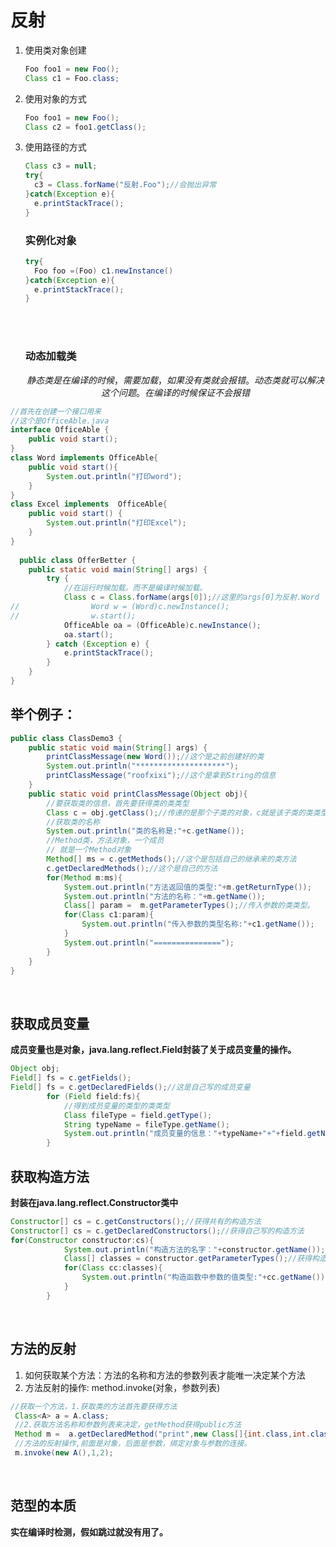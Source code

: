 # 反射

1. 使用类对象创建

   ```java
   Foo foo1 = new Foo();
   Class c1 = Foo.class;
   ```

2. 使用对象的方式

   ```Java
   Foo foo1 = new Foo();
   Class c2 = foo1.getClass();
   ```

3. 使用路径的方式

   ```java
   Class c3 = null;
   try{
     c3 = Class.forName("反射.Foo");//会抛出异常
   }catch(Exception e){
     e.printStackTrace();
   }
   ```

   ### 实例化对象

   ```java
   try{
     Foo foo =(Foo) c1.newInstance()
   }catch(Exception e){
     e.printStackTrace();
   }
   ```

   <br/>

   <br/>

   ### 动态加载类

   $$
   静态类是在编译的时候，需要加载，如果没有类就会报错。动态类就可以解决这个问题。在编译的时候保证不会报错
   $$



```java
//首先在创建一个接口用来
//这个是OfficeAble.java
interface OfficeAble {
    public void start();
}
class Word implements OfficeAble{
    public void start(){
        System.out.println("打印word");
    }
}
class Excel implements  OfficeAble{
    public void start() {
        System.out.println("打印Excel");
    }
} 
  
  public class OfferBetter {
    public static void main(String[] args) {
        try {
            //在运行时候加载。而不是编译时候加载。
            Class c = Class.forName(args[0]);//这里的args[0]为反射.Word
//                Word w = (Word)c.newInstance();
//                w.start();
            OfficeAble oa = (OfficeAble)c.newInstance();
            oa.start();
        } catch (Exception e) {
            e.printStackTrace();
        }
    }
}
```

## 举个例子：

```java
public class ClassDemo3 {
    public static void main(String[] args) {
        printClassMessage(new Word());//这个是之前创建好的类
        System.out.println("********************");
        printClassMessage("roofxixi");//这个是拿到String的信息
    }
    public static void printClassMessage(Object obj){
        //要获取类的信息，首先要获得类的类类型
        Class c = obj.getClass();//传递的是那个子类的对象，c就是该子类的类类型
        //获取类的名称
        System.out.println("类的名称是:"+c.getName());
        //Method类，方法对象，一个成员
        // 就是一个Method对象
        Method[] ms = c.getMethods();//这个是包括自己的继承来的类方法
        c.getDeclaredMethods();//这个是自己的方法
        for(Method m:ms){
            System.out.println("方法返回值的类型:"+m.getReturnType());
            System.out.println("方法的名称："+m.getName());
            Class[] param =  m.getParameterTypes();//传入参数的类类型。
            for(Class c1:param){
                System.out.println("传入参数的类型名称:"+c1.getName());
            }
            System.out.println("===============");
        }
    }
}
```

<br/>

## 获取成员变量

**成员变量也是对象，java.lang.reflect.Field封装了关于成员变量的操作。**

```java
Object obj;
Field[] fs = c.getFields();
Field[] fs = c.getDeclaredFields();//这是自己写的成员变量
        for (Field field:fs){
            //得到成员变量的类型的类类型
            Class fileType = field.getType();
            String typeName = fileType.getName();
            System.out.println("成员变量的信息："+typeName+"+"+field.getName());
        }
```



## 获取构造方法

**封装在java.lang.reflect.Constructor类中**

```Java
Constructor[] cs = c.getConstructors();//获得共有的构造方法
Constructor[] cs = c.getDeclaredConstructors();//获得自己写的构造方法
for(Constructor constructor:cs){
            System.out.println("构造方法的名字："+constructor.getName());
            Class[] classes = constructor.getParameterTypes();//获得构造函数参数类类型
            for(Class cc:classes){
                System.out.println("构造函数中参数的值类型:"+cc.getName());
            }
        }
```

<br/>

## 方法的反射

1. 如何获取某个方法：方法的名称和方法的参数列表才能唯一决定某个方法
2. 方法反射的操作: method.invoke(对象，参数列表)

```java
//获取一个方法，1.获取类的方法首先要获得方法
 Class<A> a = A.class;
 //2.获取方法名称和参数列表来决定，getMethod获得public方法
 Method m =  a.getDeclaredMethod("print",new Class[]{int.class,int.class});
 //方法的反射操作,前面是对象，后面是参数，绑定对象与参数的连接。
 m.invoke(new A(),1,2);
```

<br/>

## 范型的本质

**实在编译时检测，假如跳过就没有用了。**